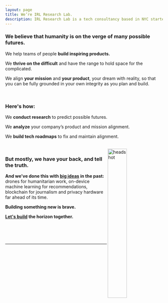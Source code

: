 ```yaml
---
layout: page
title: We’re IRL Research Lab.
description: IRL Research Lab is a tech consultancy based in NYC started by Allison Burtch
---
```


### We believe that humanity is on the verge of many possible futures. 

We help teams of people **build inspiring products.** 

We **thrive on the difficult** and have the range to hold space for the complicated. 

We align **your mission** and **your product**, your dream with reality, so that you can be fully grounded in your own integrity as you plan and build. 

<br>

### Here's how:

We **conduct research** to predict possible futures.

We **analyze** your company’s product and mission alignment.

We **build tech roadmaps** to fix and maintain alignment.

<br>
<img src="/assets/headshot2.jpg" alt="headshot" align="right" style="width:35%">

### But mostly, we have your back, and tell the truth.

**And we’ve done this with [big ideas](/reviews) in the past:** drones for humanitarian work, on-device machine learning for recommendations, blockchain for journalism and privacy hardware far ahead of its time. 

**Building something new is brave.**

**[Let's build](/services) the horizon together.**

<br>
<br>
<br>


***
